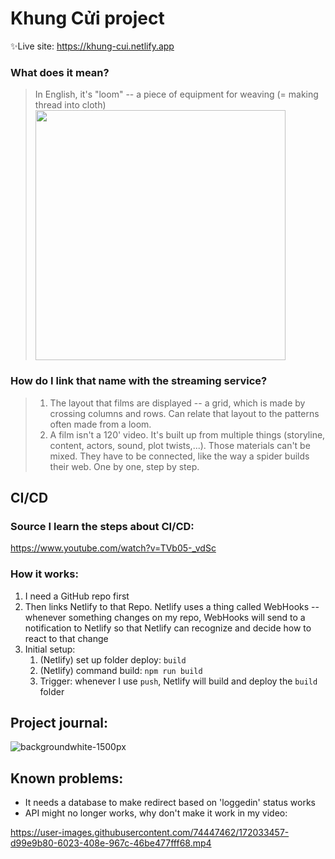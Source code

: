 # Khung Cửi project

✨Live site: https://khung-cui.netlify.app

### What does it mean?
> In English, it's "loom" -- a piece of equipment for weaving (= making thread into cloth)
> <img src="https://user-images.githubusercontent.com/74447462/171987521-6addd52e-5fcf-4b12-8bd1-82d1fc7ee423.jpg" style="width:400px">

### How do I link that name with the streaming service?
> 1. The layout that films are displayed -- a grid, which is made by crossing columns and rows. Can relate that layout to the patterns often made from a loom.
> 2. A film isn't a 120' video. It's built up from multiple things (storyline, content, actors, sound, plot twists,...). Those materials can't be mixed. They have to be connected, like the way a spider builds their web. One by one, step by step.

  
## CI/CD

### Source I learn the steps about CI/CD: 
https://www.youtube.com/watch?v=TVb05-_vdSc

### How it works:
1. I need a GitHub repo first
2. Then links Netlify to that Repo. Netlify uses a thing called WebHooks -- whenever something changes on my repo, WebHooks will send to a notification to Netlify so that Netlify can recognize and decide how to react to that change
3. Initial setup:
	1. (Netlify) set up folder deploy: `build`
	2. (Netlify) command build: `npm run build`
	3. Trigger: whenever I use `push`, Netlify will build and deploy the `build` folder


## Project journal:
![backgroundwhite-1500px](https://user-images.githubusercontent.com/74447462/171987918-d8578640-f7c4-453d-9737-5abb22283352.png)


## Known problems:
- It needs a database to make redirect based on 'loggedin' status works
- API might no longer works, why don't make it work in my video:

https://user-images.githubusercontent.com/74447462/172033457-d99e9b80-6023-408e-967c-46be477fff68.mp4


